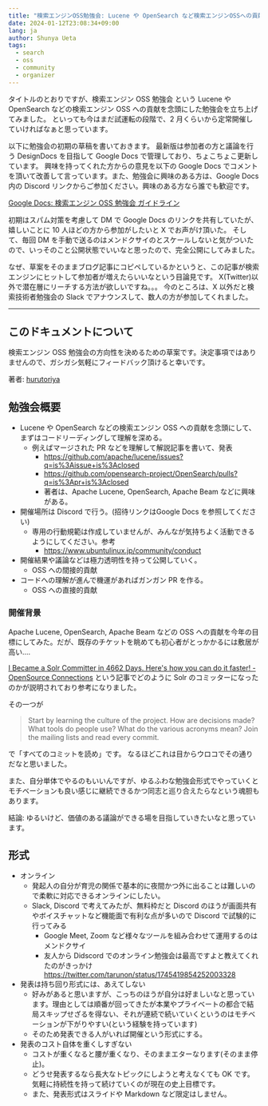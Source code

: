 ```yaml
---
title: "検索エンジンOSS勉強会: Lucene や OpenSearch など検索エンジンOSSへの貢献を念頭にしたオンライン勉強会を立ち上げてみた"
date: 2024-01-12T23:08:34+09:00
lang: ja
author: Shunya Ueta
tags:
  - search
  - oss
  - community
  - organizer
---
```


タイトルのとおりですが、検索エンジン OSS 勉強会 という Lucene や OpenSearch などの検索エンジン OSS への貢献を念頭にした勉強会を立ち上げてみました。
といっても今はまだ試運転の段階で、2 月くらいから定常開催していければなぁと思っています。

以下に勉強会の初期の草稿を書いておきます。
最新版は参加者の方と議論を行う DesignDocs を目指して Google Docs で管理しており、ちょこちょこ更新しています。
興味を持ってくれた方からの意見を以下の Google Docs でコメントを頂いて改善して言っています。また、勉強会に興味のある方は、Google Docs 内の Discord リンクからご参加ください。興味のある方なら誰でも歓迎です。

[Google Docs: 検索エンジン OSS 勉強会 ガイドライン](https://docs.google.com/document/d/13UC8xhI67qIiNZCRH8fEjRPi5fmeuivJ3-s2Ke_U0CE/edit)

初期はスパム対策を考慮して DM で Google Docs のリンクを共有していたが、嬉しいことに 10 人ほどの方から参加がしたいと X でお声がけ頂いた。
そして、毎回 DM を手動で送るのはメンドクサイのとスケールしないと気がついたので、いっそのこと公開状態でいいなと思ったので、完全公開にしてみました。

なぜ、草案をそのままブログ記事にコピペしているかというと、この記事が検索エンジンにヒットして参加者が増えたらいいなという目論見です。
X(Twitter)以外で潜在層にリーチする方法が欲しいですね。。。 今のところは、X 以外だと検索技術者勉強会の Slack でアナウンスして、数人の方が参加してくれました。

---

## このドキュメントについて

検索エンジン OSS 勉強会の方向性を決めるための草案です。決定事項ではありませんので、ガシガシ気軽にフィードバック頂けると幸いです。

著者: [hurutoriya](https://shunyaueta.com/about/)

## 勉強会概要

- Lucene や OpenSearch などの検索エンジン OSS への貢献を念頭にして、まずはコードリーディングして理解を深める。
  - 例えばマージされた PR などを理解して解説記事を書いて、発表
    - https://github.com/apache/lucene/issues?q=is%3Aissue+is%3Aclosed
    - https://github.com/opensearch-project/OpenSearch/pulls?q=is%3Apr+is%3Aclosed
    - 著者は、Apache Lucene, OpenSearch, Apache Beam などに興味がある。
- 開催場所は Discord で行う。(招待リンクはGoogle Docs を参照してください)
  - 専用の行動規範は作成していませんが、みんなが気持ちよく活動できるようにしてください。参考
    - https://www.ubuntulinux.jp/community/conduct
- 開催結果や議論などは極力透明性を持って公開していく。
  - OSS への間接的貢献
- コードへの理解が進んで機運があればガンガン PR を作る。
  - OSS への直接的貢献

### 開催背景

Apache Lucene, OpenSearch, Apache Beam などの OSS への貢献を今年の目標にしてみた。だが、既存のチケットを眺めても初心者がとっかかるには敷居が高い....

[I Became a Solr Committer in 4662 Days\. Here's how you can do it faster\! \- OpenSource Connections](https://opensourceconnections.com/blog/2020/07/10/i-became-a-solr-committer-in-4662-days-heres-how-you-can-do-it-faster/) という記事でどのように Solr のコミッターになったのかが説明されており参考になりました。

その一つが

> Start by learning the culture of the project. How are decisions made? What tools do people use? What do the various acronyms mean? Join the mailing lists and read every commit.

で「すべてのコミットを読め」です。
なるほどこれは目からウロコでその通りだなと思いました。

また、自分単体でやるのもいいんですが、ゆるふわな勉強会形式でやっていくとモチベーションも良い感じに継続できるかつ同志と巡り合えたらなという魂胆もあります。

結論: ゆるいけど、価値のある議論ができる場を目指していきたいなと思っています。

## 形式

- オンライン
  - 発起人の自分が育児の関係で基本的に夜間かつ外に出ることは難しいので柔軟に対応できるオンラインにしたい。
  - Slack, Discord で考えてみたが、無料枠だと Discord のほうが画面共有やボイスチャットなど機能面で有利な点が多いので Discord で試験的に行ってみる
    - Google Meet, Zoom など様々なツールを組み合わせて運用するのはメンドクサイ
    - 友人から Didscord でのオンライン勉強会は最高ですよと教えてくれたのがきっかけ https://twitter.com/tarunon/status/1745419854252003328
- 発表は持ち回り形式には、あえてしない
  - 好みがあると思いますが、こっちのほうが自分は好ましいなと思っています。理由としては順番が回ってきたが本業やプライベートの都合で結局スキップせざるを得ない、それが連続で続いていくというのはモチベーションが下がりやすい(という経験を持っています)
  - そのため発表できる人がいれば開催という形式にする。
- 発表のコスト自体を重くしすぎない
  - コストが重くなると腰が重くなり、そのままエターなります(そのまま停止)。
  - どうせ発表するなら長大なトピックにしようと考えなくても OK です。気軽に持続性を持って続けていくのが現在の史上目標です。
  - また、発表形式はスライドや Markdown など限定はしません。
